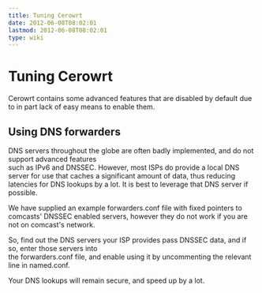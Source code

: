 ```yaml
---
title: Tuning Cerowrt
date: 2012-06-08T08:02:01
lastmod: 2012-06-08T08:02:01
type: wiki
---
```

Tuning Cerowrt
==============

Cerowrt contains some advanced features that are disabled by default due
to in part lack of easy means to enable them.

Using DNS forwarders
--------------------

DNS servers throughout the globe are often badly implemented, and do not
support advanced features\
such as IPv6 and DNSSEC. However, most ISPs do provide a local DNS
server for use that caches a significant amount of data, thus reducing
latencies for DNS lookups by a lot. It is best to leverage that DNS
server if possible.

We have supplied an example forwarders.conf file with fixed pointers to
comcasts' DNSSEC enabled servers, however they do not work if you are
not on comcast's network.

So, find out the DNS servers your ISP provides pass DNSSEC data, and if
so, enter those servers into\
the forwarders.conf file, and enable using it by uncommenting the
relevant line in named.conf.

Your DNS lookups will remain secure, and speed up by a lot.
